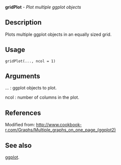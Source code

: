 **gridPlot** - *Plot multiple ggplot objects*

Description
--------------------

Plots multiple ggplot objects in an equally sized grid.


Usage
--------------------
```
gridPlot(..., ncol = 1)
```

Arguments
-------------------

...
:   ggplot objects to plot.

ncol
:   number of columns in the plot.




References
-------------------

Modified from:
http://www.cookbook-r.com/Graphs/Multiple_graphs_on_one_page_(ggplot2)




See also
-------------------

[ggplot](http://www.rdocumentation.org/packages/ggplot2/topics/ggplot).






